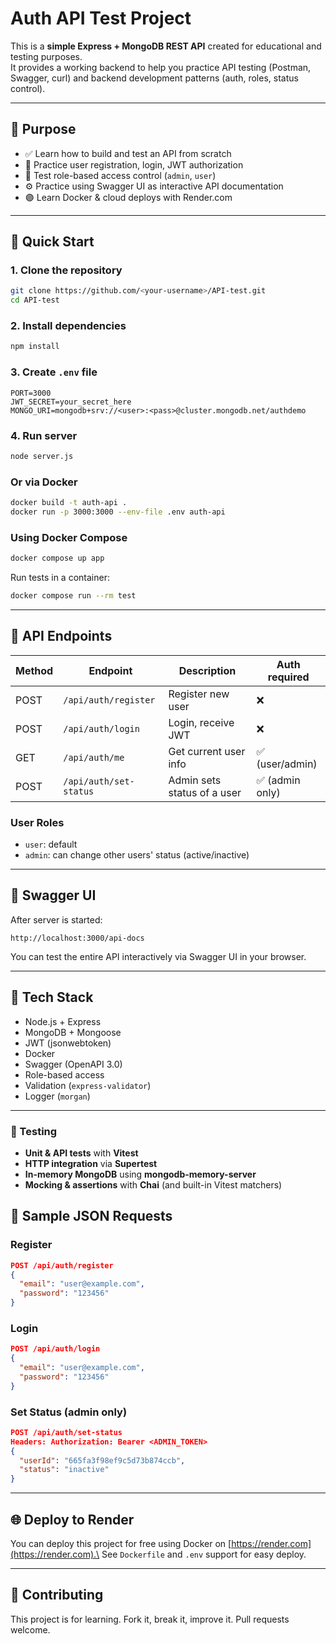 # Auth API Test Project

This is a **simple Express + MongoDB REST API** created for educational and testing purposes.\
It provides a working backend to help you practice API testing (Postman, Swagger, curl) and backend development patterns (auth, roles, status control).

---

## 🌟 Purpose

- ✅ Learn how to build and test an API from scratch
- 🔐 Practice user registration, login, JWT authorization
- 𞴑 Test role-based access control (`admin`, `user`)
- ⚙️ Practice using Swagger UI as interactive API documentation
- 🟣 Learn Docker & cloud deploys with Render.com

---

## 🚀 Quick Start

### 1. Clone the repository

```bash
git clone https://github.com/<your-username>/API-test.git
cd API-test
```

### 2. Install dependencies

```bash
npm install
```

### 3. Create `.env` file

```env
PORT=3000
JWT_SECRET=your_secret_here
MONGO_URI=mongodb+srv://<user>:<pass>@cluster.mongodb.net/authdemo
```

### 4. Run server

```bash
node server.js
```

### Or via Docker

```bash
docker build -t auth-api .
docker run -p 3000:3000 --env-file .env auth-api
```

### Using Docker Compose

```bash
docker compose up app
```

Run tests in a container:

```bash
docker compose run --rm test
```

---

## 🔗 API Endpoints

| Method | Endpoint               | Description                 | Auth required   |
| ------ | ---------------------- | --------------------------- | --------------- |
| POST   | `/api/auth/register`   | Register new user           | ❌              |
| POST   | `/api/auth/login`      | Login, receive JWT          | ❌              |
| GET    | `/api/auth/me`         | Get current user info       | ✅ (user/admin) |
| POST   | `/api/auth/set-status` | Admin sets status of a user | ✅ (admin only) |

### User Roles

- `user`: default
- `admin`: can change other users' status (active/inactive)

---

## 📘 Swagger UI

After server is started:

```text
http://localhost:3000/api-docs
```

You can test the entire API interactively via Swagger UI in your browser.

---

## 📌 Tech Stack

- Node.js + Express
- MongoDB + Mongoose
- JWT (jsonwebtoken)
- Docker
- Swagger (OpenAPI 3.0)
- Role-based access
- Validation (`express-validator`)
- Logger (`morgan`)

---

### 🧪 Testing

- **Unit & API tests** with **Vitest**
- **HTTP integration** via **Supertest**
- **In-memory MongoDB** using **mongodb-memory-server**
- **Mocking & assertions** with **Chai** (and built-in Vitest matchers)

## 🧪 Sample JSON Requests

### Register

```json
POST /api/auth/register
{
  "email": "user@example.com",
  "password": "123456"
}
```

### Login

```json
POST /api/auth/login
{
  "email": "user@example.com",
  "password": "123456"
}
```

### Set Status (admin only)

```json
POST /api/auth/set-status
Headers: Authorization: Bearer <ADMIN_TOKEN>
{
  "userId": "665fa3f98ef9c5d73b874ccb",
  "status": "inactive"
}
```

---

## 🌐 Deploy to Render

You can deploy this project for free using Docker on [https://render.com](https://render.com).\
See `Dockerfile` and `.env` support for easy deploy.

---

## 🤝 Contributing

This project is for learning. Fork it, break it, improve it. Pull requests welcome.
